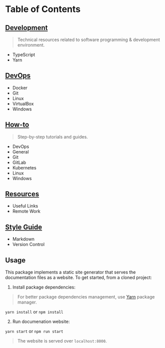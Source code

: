 # Table of Contents

## [Development](./content/development/index.md)

> Technical resources related to software programming & development environment.

- TypeScript
- Yarn

## [DevOps](./content/devops/index.md)

- Docker
- Git
- Linux
- VirtualBox
- Windows

## [How-to](./content/how-to/index.md)

> Step-by-step tutorials and guides.

- DevOps
- General
- Git
- GitLab
- Kubernetes
- Linux
- Windows

## [Resources](./content/resources/index.md)

- Useful Links
- Remote Work

## [Style Guide](./content/style-guide/index.md)

- Markdown
- Version Control

## Usage

This package implements a static site generator that serves the documentation
files as a website. To get started, from a cloned project:

1. Install package dependencies:

> For better package dependencies management, use
[Yarn](https://classic.yarnpkg.com/en/docs/install) package manager.

`yarn install` or `npm install`

2. Run documenation website:

`yarn start` or `npm run start`

> The website is served over `localhost:8000`.
